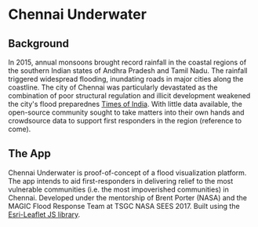 # Chennai Underwater

## Background
In 2015, annual monsoons brought record rainfall in the coastal regions of the southern Indian states of Andhra Pradesh and Tamil Nadu. The rainfall triggered widespread flooding, inundating roads in major cities along the coastline. The city of Chennai was particularly devastated as the combination of poor structural regulation and illicit development weakened the city's flood preparednes [Times of India](https://choosealicense.com/licenses/mit/). With little data available, the open-source community sought to take matters into their own hands and crowdsource data to support first responders in the region (reference to come). 

## The App 
<bold>Chennai Underwater</bold> is proof-of-concept of a flood visualization platform. The app intends to aid first-responders in delivering relief to the most vulnerable communities (i.e. the most impoverished communities) in Chennai. Developed under the mentorship of Brent Porter (NASA) and the MAGIC Flood Response Team at TSGC NASA SEES 2017. Built using the [Esri-Leaflet JS library](https://esri.github.io/esri-leaflet/).
